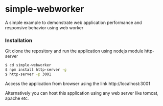 # simple-webworker
A simple example to demonstrate web application performance and responsive behavior using web worker

### Installation

Git clone the repository and run the application using nodejs module http-server

```sh
$ cd simple-webworker
$ npm install http-server -g
$ http-server -p 3001
```

Access the application from browser using the link http://localhost:3001

Alternatively you can host this application using any web server like tomcat, apache etc.
